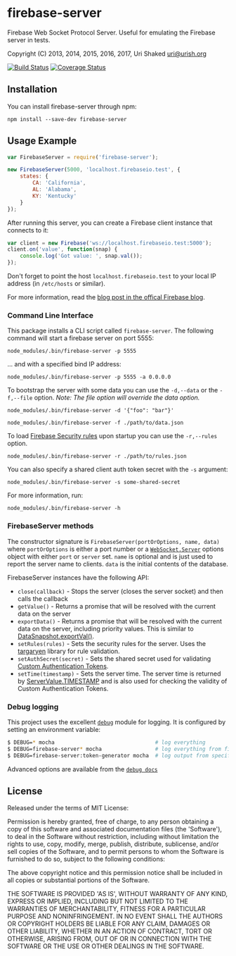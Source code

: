 firebase-server
===============

Firebase Web Socket Protocol Server. Useful for emulating the Firebase server in tests.

Copyright (C) 2013, 2014, 2015, 2016, 2017, Uri Shaked <uri@urish.org>

[![Build Status](https://travis-ci.org/urish/firebase-server.png?branch=master)](https://travis-ci.org/urish/firebase-server)
[![Coverage Status](https://coveralls.io/repos/urish/firebase-server/badge.png)](https://coveralls.io/r/urish/firebase-server)

Installation
------------

You can install firebase-server through npm:

`npm install --save-dev firebase-server`

Usage Example
-------------

```js
var FirebaseServer = require('firebase-server');

new FirebaseServer(5000, 'localhost.firebaseio.test', {
	states: {
		CA: 'California',
		AL: 'Alabama',
		KY: 'Kentucky'
	}
});
```

After running this server, you can create a Firebase client instance that connects to it:

```js
var client = new Firebase('ws://localhost.firebaseio.test:5000');
client.on('value', function(snap) {
	console.log('Got value: ', snap.val());
});
```

Don't forget to point the host `localhost.firebaseio.test` to your local IP address (in `/etc/hosts` or similar).

For more information, read the [blog post in the offical Firebase blog](https://www.firebase.com/blog/2015-04-24-end-to-end-testing-firebase-server.html).

### Command Line Interface

This package installs a CLI script called `firebase-server`. The following
command will start a firebase server on port 5555:

	node_modules/.bin/firebase-server -p 5555

... and with a specified bind IP address:

	node_modules/.bin/firebase-server -p 5555 -a 0.0.0.0

To bootstrap the server with some data you can use the `-d,--data` or the `-f,--file` option.
_Note: The file option will override the data option._

	node_modules/.bin/firebase-server -d '{"foo": "bar"}'

	node_modules/.bin/firebase-server -f ./path/to/data.json

To load [Firebase Security rules](https://firebase.google.com/docs/database/security/) upon startup you can use the `-r,--rules` option.

	node_modules/.bin/firebase-server -r ./path/to/rules.json

You can also specify a shared client auth token secret with the `-s` argument:

	node_modules/.bin/firebase-server -s some-shared-secret

For more information, run:

	node_modules/.bin/firebase-server -h

### FirebaseServer methods

The constructor signature is `FirebaseServer(portOrOptions, name, data)` where
`portOrOptions` is either a port number or a
[`WebSocket.Server`](https://github.com/websockets/ws/blob/master/doc/ws.md#new-websocketserveroptions-callback)
options object with either `port` or `server` set. `name` is optional and is
just used to report the server name to clients. `data` is the initial contents
of the database.

FirebaseServer instances have the following API:

* `close(callback)` - Stops the server (closes the server socket) and then calls the callback
* `getValue()` - Returns a promise that will be resolved with the current data on the server
* `exportData()` - Returns a promise that will be resolved with the current data on the server, including priority values.
	This is similar to [DataSnapshot.exportVal()](https://www.firebase.com/docs/web/api/datasnapshot/exportval.html).
* `setRules(rules)` - Sets the security rules for the server. Uses the [targaryen](https://github.com/goldibex/targaryen)
	library for rule validation.
* `setAuthSecret(secret)` - Sets the shared secret used for validating [Custom Authentication Tokens](https://www.firebase.com/docs/web/guide/login/custom.html).
* `setTime(timestamp)` - Sets the server time. The server time is returned by [ServerValue.TIMESTAMP](https://www.firebase.com/docs/web/api/servervalue/timestamp.html)
    and is also used for checking the validity of Custom Authentication Tokens.

### Debug logging

This project uses the excellent [`debug`](https://www.npmjs.com/package/debug) module for logging.
It is configured by setting an environment variable:

```sh
$ DEBUG=* mocha                                # log everything
$ DEBUG=firebase-server* mocha                 # log everything from firebase-server
$ DEBUG=firebase-server:token-generator mocha  # log output from specific submodule
```

Advanced options are available from the [`debug docs`](https://www.npmjs.com/package/debug)

License
----

Released under the terms of MIT License:

Permission is hereby granted, free of charge, to any person obtaining
a copy of this software and associated documentation files (the
'Software'), to deal in the Software without restriction, including
without limitation the rights to use, copy, modify, merge, publish,
distribute, sublicense, and/or sell copies of the Software, and to
permit persons to whom the Software is furnished to do so, subject to
the following conditions:

The above copyright notice and this permission notice shall be
included in all copies or substantial portions of the Software.

THE SOFTWARE IS PROVIDED 'AS IS', WITHOUT WARRANTY OF ANY KIND,
EXPRESS OR IMPLIED, INCLUDING BUT NOT LIMITED TO THE WARRANTIES OF
MERCHANTABILITY, FITNESS FOR A PARTICULAR PURPOSE AND NONINFRINGEMENT.
IN NO EVENT SHALL THE AUTHORS OR COPYRIGHT HOLDERS BE LIABLE FOR ANY
CLAIM, DAMAGES OR OTHER LIABILITY, WHETHER IN AN ACTION OF CONTRACT,
TORT OR OTHERWISE, ARISING FROM, OUT OF OR IN CONNECTION WITH THE
SOFTWARE OR THE USE OR OTHER DEALINGS IN THE SOFTWARE.

